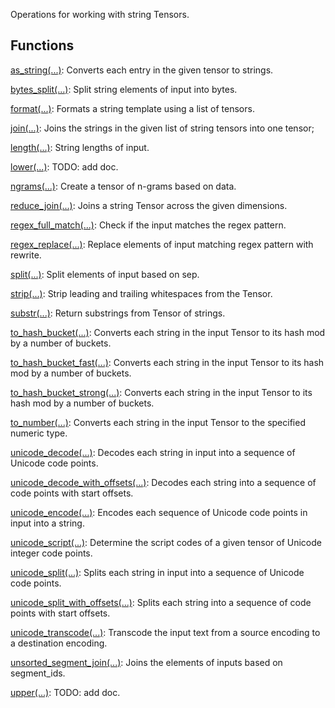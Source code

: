 
Operations for working with string Tensors.
## Functions
[as_string(...)](https://www.tensorflow.org/api_docs/python/tf/strings/as_string): Converts each entry in the given tensor to strings.

[bytes_split(...)](https://www.tensorflow.org/api_docs/python/tf/strings/bytes_split): Split string elements of input into bytes.

[format(...)](https://www.tensorflow.org/api_docs/python/tf/strings/format): Formats a string template using a list of tensors.

[join(...)](https://www.tensorflow.org/api_docs/python/tf/strings/join): Joins the strings in the given list of string tensors into one tensor;

[length(...)](https://www.tensorflow.org/api_docs/python/tf/compat/v1/strings/length): String lengths of input.

[lower(...)](https://www.tensorflow.org/api_docs/python/tf/strings/lower): TODO: add doc.

[ngrams(...)](https://www.tensorflow.org/api_docs/python/tf/strings/ngrams): Create a tensor of n-grams based on data.

[reduce_join(...)](https://www.tensorflow.org/api_docs/python/tf/compat/v1/reduce_join): Joins a string Tensor across the given dimensions.

[regex_full_match(...)](https://www.tensorflow.org/api_docs/python/tf/strings/regex_full_match): Check if the input matches the regex pattern.

[regex_replace(...)](https://www.tensorflow.org/api_docs/python/tf/strings/regex_replace): Replace elements of input matching regex pattern with rewrite.

[split(...)](https://www.tensorflow.org/api_docs/python/tf/compat/v1/strings/split): Split elements of input based on sep.

[strip(...)](https://www.tensorflow.org/api_docs/python/tf/strings/strip): Strip leading and trailing whitespaces from the Tensor.

[substr(...)](https://www.tensorflow.org/api_docs/python/tf/compat/v1/strings/substr): Return substrings from Tensor of strings.

[to_hash_bucket(...)](https://www.tensorflow.org/api_docs/python/tf/compat/v1/string_to_hash_bucket): Converts each string in the input Tensor to its hash mod by a number of buckets.

[to_hash_bucket_fast(...)](https://www.tensorflow.org/api_docs/python/tf/strings/to_hash_bucket_fast): Converts each string in the input Tensor to its hash mod by a number of buckets.

[to_hash_bucket_strong(...)](https://www.tensorflow.org/api_docs/python/tf/strings/to_hash_bucket_strong): Converts each string in the input Tensor to its hash mod by a number of buckets.

[to_number(...)](https://www.tensorflow.org/api_docs/python/tf/compat/v1/string_to_number): Converts each string in the input Tensor to the specified numeric type.

[unicode_decode(...)](https://www.tensorflow.org/api_docs/python/tf/strings/unicode_decode): Decodes each string in input into a sequence of Unicode code points.

[unicode_decode_with_offsets(...)](https://www.tensorflow.org/api_docs/python/tf/strings/unicode_decode_with_offsets): Decodes each string into a sequence of code points with start offsets.

[unicode_encode(...)](https://www.tensorflow.org/api_docs/python/tf/strings/unicode_encode): Encodes each sequence of Unicode code points in input into a string.

[unicode_script(...)](https://www.tensorflow.org/api_docs/python/tf/strings/unicode_script): Determine the script codes of a given tensor of Unicode integer code points.

[unicode_split(...)](https://www.tensorflow.org/api_docs/python/tf/strings/unicode_split): Splits each string in input into a sequence of Unicode code points.

[unicode_split_with_offsets(...)](https://www.tensorflow.org/api_docs/python/tf/strings/unicode_split_with_offsets): Splits each string into a sequence of code points with start offsets.

[unicode_transcode(...)](https://www.tensorflow.org/api_docs/python/tf/strings/unicode_transcode): Transcode the input text from a source encoding to a destination encoding.

[unsorted_segment_join(...)](https://www.tensorflow.org/api_docs/python/tf/strings/unsorted_segment_join): Joins the elements of inputs based on segment_ids.

[upper(...)](https://www.tensorflow.org/api_docs/python/tf/strings/upper): TODO: add doc.

